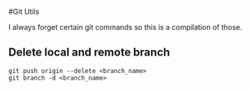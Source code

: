 #Git Utils

I always forget certain git commands so this is a compilation of those. 

## Delete local and remote branch

```
git push origin --delete <branch_name>
git branch -d <branch_name>
```